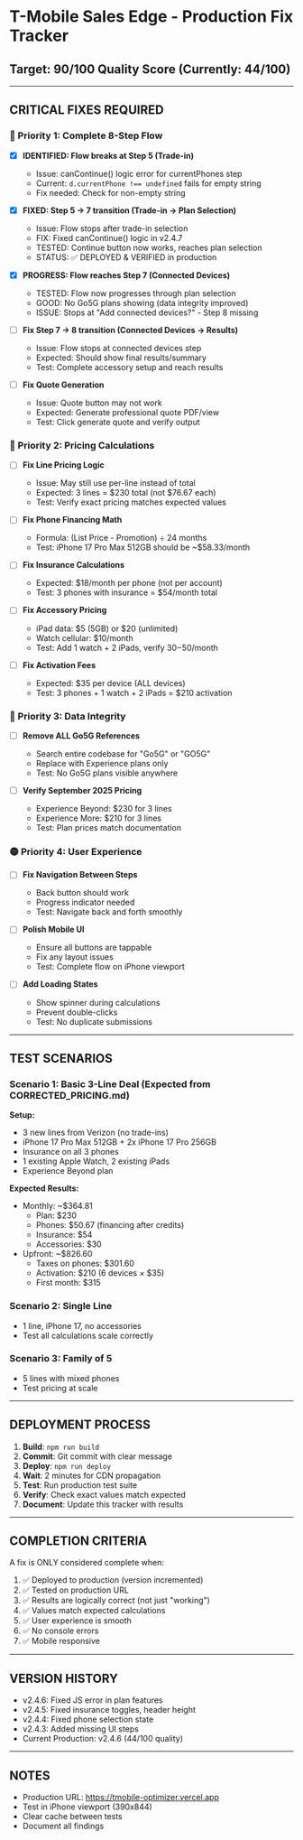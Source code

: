 # T-Mobile Sales Edge - Production Fix Tracker
## Target: 90/100 Quality Score (Currently: 44/100)

---

## CRITICAL FIXES REQUIRED

### 🔴 Priority 1: Complete 8-Step Flow
- [x] **IDENTIFIED: Flow breaks at Step 5 (Trade-in)**
  - Issue: canContinue() logic error for currentPhones step
  - Current: `d.currentPhone !== undefined` fails for empty string
  - Fix needed: Check for non-empty string
  
- [x] **FIXED: Step 5 → 7 transition (Trade-in → Plan Selection)**
  - Issue: Flow stops after trade-in selection  
  - FIX: Fixed canContinue() logic in v2.4.7
  - TESTED: Continue button now works, reaches plan selection
  - STATUS: ✅ DEPLOYED & VERIFIED in production

- [x] **PROGRESS: Flow reaches Step 7 (Connected Devices)**
  - TESTED: Flow now progresses through plan selection
  - GOOD: No Go5G plans showing (data integrity improved)
  - ISSUE: Stops at "Add connected devices?" - Step 8 missing
  
- [ ] **Fix Step 7 → 8 transition (Connected Devices → Results)**
  - Issue: Flow stops at connected devices step
  - Expected: Should show final results/summary
  - Test: Complete accessory setup and reach results

- [ ] **Fix Quote Generation**
  - Issue: Quote button may not work
  - Expected: Generate professional quote PDF/view
  - Test: Click generate quote and verify output

### 🔴 Priority 2: Pricing Calculations
- [ ] **Fix Line Pricing Logic**
  - Issue: May still use per-line instead of total
  - Expected: 3 lines = $230 total (not $76.67 each)
  - Test: Verify exact pricing matches expected values
  
- [ ] **Fix Phone Financing Math**
  - Formula: (List Price - Promotion) ÷ 24 months
  - Test: iPhone 17 Pro Max 512GB should be ~$58.33/month
  
- [ ] **Fix Insurance Calculations**
  - Expected: $18/month per phone (not per account)
  - Test: 3 phones with insurance = $54/month total
  
- [ ] **Fix Accessory Pricing**
  - iPad data: $5 (5GB) or $20 (unlimited)
  - Watch cellular: $10/month
  - Test: Add 1 watch + 2 iPads, verify $30-$50/month

- [ ] **Fix Activation Fees**
  - Expected: $35 per device (ALL devices)
  - Test: 3 phones + 1 watch + 2 iPads = $210 activation

### 🔴 Priority 3: Data Integrity
- [ ] **Remove ALL Go5G References**
  - Search entire codebase for "Go5G" or "GO5G"
  - Replace with Experience plans only
  - Test: No Go5G plans visible anywhere

- [ ] **Verify September 2025 Pricing**
  - Experience Beyond: $230 for 3 lines
  - Experience More: $210 for 3 lines
  - Test: Plan prices match documentation

### 🟡 Priority 4: User Experience
- [ ] **Fix Navigation Between Steps**
  - Back button should work
  - Progress indicator needed
  - Test: Navigate back and forth smoothly

- [ ] **Polish Mobile UI**
  - Ensure all buttons are tappable
  - Fix any layout issues
  - Test: Complete flow on iPhone viewport

- [ ] **Add Loading States**
  - Show spinner during calculations
  - Prevent double-clicks
  - Test: No duplicate submissions

---

## TEST SCENARIOS

### Scenario 1: Basic 3-Line Deal (Expected from CORRECTED_PRICING.md)
**Setup:**
- 3 new lines from Verizon (no trade-ins)
- iPhone 17 Pro Max 512GB + 2x iPhone 17 Pro 256GB
- Insurance on all 3 phones
- 1 existing Apple Watch, 2 existing iPads
- Experience Beyond plan

**Expected Results:**
- Monthly: ~$364.81
  - Plan: $230
  - Phones: $50.67 (financing after credits)
  - Insurance: $54
  - Accessories: $30
- Upfront: ~$826.60
  - Taxes on phones: $301.60
  - Activation: $210 (6 devices × $35)
  - First month: $315

### Scenario 2: Single Line
- 1 line, iPhone 17, no accessories
- Test all calculations scale correctly

### Scenario 3: Family of 5
- 5 lines with mixed phones
- Test pricing at scale

---

## DEPLOYMENT PROCESS

1. **Build**: `npm run build`
2. **Commit**: Git commit with clear message
3. **Deploy**: `npm run deploy` 
4. **Wait**: 2 minutes for CDN propagation
5. **Test**: Run production test suite
6. **Verify**: Check exact values match expected
7. **Document**: Update this tracker with results

---

## COMPLETION CRITERIA

A fix is ONLY considered complete when:
1. ✅ Deployed to production (version incremented)
2. ✅ Tested on production URL
3. ✅ Results are logically correct (not just "working")
4. ✅ Values match expected calculations
5. ✅ User experience is smooth
6. ✅ No console errors
7. ✅ Mobile responsive

---

## VERSION HISTORY

- v2.4.6: Fixed JS error in plan features
- v2.4.5: Fixed insurance toggles, header height
- v2.4.4: Fixed phone selection state
- v2.4.3: Added missing UI steps
- Current Production: v2.4.6 (44/100 quality)

---

## NOTES

- Production URL: https://tmobile-optimizer.vercel.app
- Test in iPhone viewport (390x844)
- Clear cache between tests
- Document all findings